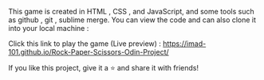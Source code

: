 This game is created in HTML , CSS , and JavaScript, and some tools such as github , git , sublime merge. You can view the code and can also clone it into your local machine :

Click this link to play the game (Live preview) : https://imad-101.github.io/Rock-Paper-Scissors-Odin-Project/

If you like this project, give it a ⭐ and share it with friends!
